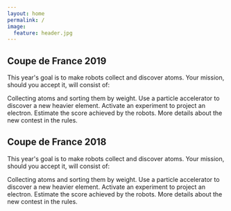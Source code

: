 ```yaml
---
layout: home
permalink: /
image:
  feature: header.jpg
---
```


<div class="tiles">
</div><!-- /.tiles -->

<div class="tile">
  <h2 class="post-title">Coupe de France 2019</h2>
  <p class="post-excerpt">This year's goal is to make robots collect and discover atoms. Your mission, should you accept it, will consist of:

Collecting atoms and sorting them by weight.
Use a particle accelerator to discover a new heavier element.
Activate an experiment to project an electron.
Estimate the score achieved by the robots.
More details about the new contest in the rules.</p>
</div><!-- /.tile -->


<div class="tile">
  <h2 class="post-title">Coupe de France 2018</h2>
  <p class="post-excerpt">This year's goal is to make robots collect and discover atoms. Your mission, should you accept it, will consist of:

Collecting atoms and sorting them by weight.
Use a particle accelerator to discover a new heavier element.
Activate an experiment to project an electron.
Estimate the score achieved by the robots.
More details about the new contest in the rules.</p>
</div><!-- /.tile -->
